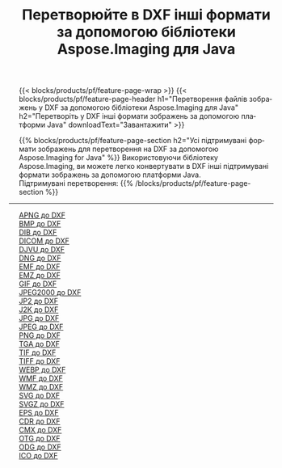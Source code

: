 ﻿---
title: Перетворюйте в DXF інші формати за допомогою бібліотеки Aspose.Imaging для Java 
weight: 3920
url: /uk/java/conversion/to/dxf 
lang: uk
langdirlevel: 2
locales: zh-hans,ja,it,ru,de,es,fr,nl,id,lt,pl,pt,vi,tr,ko,zh-hant,ar,hi,th,sv,cs,uk,he
description: За допомогою Aspose.Imaging ви можете конвертувати в DXF інші формати за допомогою Java
---

{{< blocks/products/pf/feature-page-wrap >}}
{{< blocks/products/pf/feature-page-header h1="Перетворення файлів зображень у DXF за допомогою бібліотеки Aspose.Imaging для Java" h2="Перетворіть у DXF інші формати зображень за допомогою платформи Java" downloadText="Завантажити" >}}


{{% blocks/products/pf/feature-page-section  h2="Усі підтримувані формати зображень для перетворення на DXF за допомогою Aspose.Imaging for Java" %}}
Використовуючи бібліотеку Aspose.Imaging, ви можете легко конвертувати в DXF інші підтримувані формати зображень за допомогою платформи Java.
<br/>
Підтримувані перетворення:
{{% /blocks/products/pf/feature-page-section %}}
<div class="container-fluid productfamilypage bg-gray">
    <div class="convertypes bg-gray agp-content section">
        <div class="container">
		<hr style="margin-left:-20px;"/>
		<div class="row other-converters">
		    <div class='col-md-2 other-converter remove-lp remove-rp'><a href="/imaging/uk/java/conversion/apng-to-dxf" >APNG до DXF</a></div>
<div class='col-md-2 other-converter remove-lp remove-rp'><a href="/imaging/uk/java/conversion/bmp-to-dxf" >BMP до DXF</a></div>
<div class='col-md-2 other-converter remove-lp remove-rp'><a href="/imaging/uk/java/conversion/dib-to-dxf" >DIB до DXF</a></div>
<div class='col-md-2 other-converter remove-lp remove-rp'><a href="/imaging/uk/java/conversion/dicom-to-dxf" >DICOM до DXF</a></div>
<div class='col-md-2 other-converter remove-lp remove-rp'><a href="/imaging/uk/java/conversion/djvu-to-dxf" >DJVU до DXF</a></div>
<div class='col-md-2 other-converter remove-lp remove-rp'><a href="/imaging/uk/java/conversion/dng-to-dxf" >DNG до DXF</a></div>
<div class='col-md-2 other-converter remove-lp remove-rp'><a href="/imaging/uk/java/conversion/emf-to-dxf" >EMF до DXF</a></div>
<div class='col-md-2 other-converter remove-lp remove-rp'><a href="/imaging/uk/java/conversion/emz-to-dxf" >EMZ до DXF</a></div>
<div class='col-md-2 other-converter remove-lp remove-rp'><a href="/imaging/uk/java/conversion/gif-to-dxf" >GIF до DXF</a></div>
<div class='col-md-2 other-converter remove-lp remove-rp'><a href="/imaging/uk/java/conversion/jpeg2000-to-dxf" >JPEG2000 до DXF</a></div>
<div class='col-md-2 other-converter remove-lp remove-rp'><a href="/imaging/uk/java/conversion/jp2-to-dxf" >JP2 до DXF</a></div>
<div class='col-md-2 other-converter remove-lp remove-rp'><a href="/imaging/uk/java/conversion/j2k-to-dxf" >J2K до DXF</a></div>
<div class='col-md-2 other-converter remove-lp remove-rp'><a href="/imaging/uk/java/conversion/jpg-to-dxf" >JPG до DXF</a></div>
<div class='col-md-2 other-converter remove-lp remove-rp'><a href="/imaging/uk/java/conversion/jpeg-to-dxf" >JPEG до DXF</a></div>
<div class='col-md-2 other-converter remove-lp remove-rp'><a href="/imaging/uk/java/conversion/png-to-dxf" >PNG до DXF</a></div>
<div class='col-md-2 other-converter remove-lp remove-rp'><a href="/imaging/uk/java/conversion/tga-to-dxf" >TGA до DXF</a></div>
<div class='col-md-2 other-converter remove-lp remove-rp'><a href="/imaging/uk/java/conversion/tif-to-dxf" >TIF до DXF</a></div>
<div class='col-md-2 other-converter remove-lp remove-rp'><a href="/imaging/uk/java/conversion/tiff-to-dxf" >TIFF до DXF</a></div>
<div class='col-md-2 other-converter remove-lp remove-rp'><a href="/imaging/uk/java/conversion/webp-to-dxf" >WEBP до DXF</a></div>
<div class='col-md-2 other-converter remove-lp remove-rp'><a href="/imaging/uk/java/conversion/wmf-to-dxf" >WMF до DXF</a></div>
<div class='col-md-2 other-converter remove-lp remove-rp'><a href="/imaging/uk/java/conversion/wmz-to-dxf" >WMZ до DXF</a></div>
<div class='col-md-2 other-converter remove-lp remove-rp'><a href="/imaging/uk/java/conversion/svg-to-dxf" >SVG до DXF</a></div>
<div class='col-md-2 other-converter remove-lp remove-rp'><a href="/imaging/uk/java/conversion/svgz-to-dxf" >SVGZ до DXF</a></div>
<div class='col-md-2 other-converter remove-lp remove-rp'><a href="/imaging/uk/java/conversion/eps-to-dxf" >EPS до DXF</a></div>
<div class='col-md-2 other-converter remove-lp remove-rp'><a href="/imaging/uk/java/conversion/cdr-to-dxf" >CDR до DXF</a></div>
<div class='col-md-2 other-converter remove-lp remove-rp'><a href="/imaging/uk/java/conversion/cmx-to-dxf" >CMX до DXF</a></div>
<div class='col-md-2 other-converter remove-lp remove-rp'><a href="/imaging/uk/java/conversion/otg-to-dxf" >OTG до DXF</a></div>
<div class='col-md-2 other-converter remove-lp remove-rp'><a href="/imaging/uk/java/conversion/odg-to-dxf" >ODG до DXF</a></div>
<div class='col-md-2 other-converter remove-lp remove-rp'><a href="/imaging/uk/java/conversion/ico-to-dxf" >ICO до DXF</a></div>
                </div>
        </div>
    </div>
</div>
<br/>

